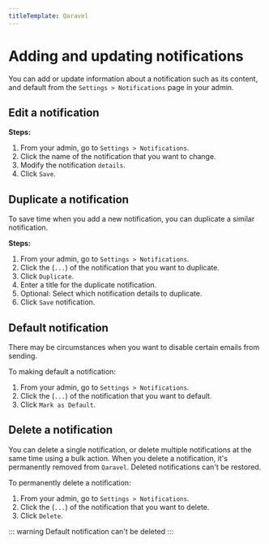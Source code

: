 ```yaml
---
titleTemplate: Qaravel
---
```


#   Adding and updating notifications

You can add or update information about a notification such as its content, and default from the `Settings > Notifications` page in your admin.

## Edit a notification

**Steps:**

1.  From your admin, go to `Settings > Notifications`.
2.  Click the name of the notification that you want to change.
3.  Modify the notification `details`.
4.  Click `Save`.

## Duplicate a notification
To save time when you add a new notification, you can duplicate a similar notification.

**Steps:**

1.  From your admin, go to `Settings > Notifications`.
2.  Click the (`...`) of the notification that you want to duplicate.
3.  Click `Duplicate`.
4.  Enter a title for the duplicate notification.
5.  Optional: Select which notification details to duplicate.
6.  Click `Save` notification.

##  Default notification
There may be circumstances when you want to disable certain emails from sending.

To making default a notification:

1.  From your admin, go to `Settings > Notifications`.
2.  Click the (`...`) of the notification that you want to default.
3.  Click `Mark as Default`.

##  Delete a notification
You can delete a single notification, or delete multiple notifications at the same time using a bulk action. When you delete a notification, it's permanently removed from `Qaravel`. Deleted notifications can't be restored.

To permanently delete a notification:

1.  From your admin, go to `Settings > Notifications`.
2.  Click the (`...`) of the notification that you want to delete.
3.  Click `Delete`.
  
::: warning
Default notification can't be deleted
:::